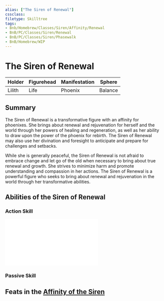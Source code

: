 ```yaml
---
alias: ["The Siren of Renewal"]
cssclass: 
filetype: Skilltree
tags: 
- Bnb/Homebrew/Classes/Siren/Affinity/Renewal
- BnB/PC/Classes/Siren/Renewal
- BnB/PC/Classes/Siren/Phasewalk
- BnB/Homebrew/WIP
---
```

# The Siren of Renewal

| Holder    | Figurehead | Manifestation | Sphere  |
| --- | ---------- | ------------- | ------- |
| Lilith    | Life       | Phoenix       | Balance |

## Summary

The Siren of Renewal is a transformative figure with an affinity for phoenixes. She brings about renewal and rejuvenation for herself and the world through her powers of healing and regeneration, as well as her ability to draw upon the power of the phoenix for rebirth. The Siren of Renewal may also use her divination and foresight to anticipate and prepare for challenges and setbacks.

While she is generally peaceful, the Siren of Renewal is not afraid to embrace change and let go of the old when necessary to bring about true renewal and growth. She strives to minimize harm and promote understanding and compassion in her actions. The Siren of Renewal is a powerful figure who seeks to bring about renewal and rejuvenation in the world through her transformative abilities.

## Abilities of the Siren of Renewal

### Action Skill

![Link to your phasewalk file in your vault](Phasewalk%201.md)

### Passive Skill

## Feats in the [Affinity of the Siren](../../The-Siren.md)
